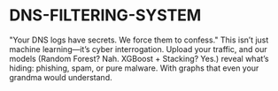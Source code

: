 # DNS-FILTERING-SYSTEM
"Your DNS logs have secrets. We force them to confess." This isn’t just machine learning—it’s cyber interrogation. Upload your traffic, and our models (Random Forest? Nah. XGBoost + Stacking? Yes.) reveal what’s hiding: phishing, spam, or pure malware. With graphs that even your grandma would understand.
